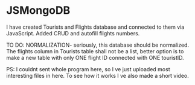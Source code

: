 # JSMongoDB
I have created Tourists and Flights database and connected to them via JavaScript. 
Added CRUD and autofill flights numbers.

TO DO:
NORMALIZATION- seriously, this database should be normalized. The flights column in Tourists table shall not be a list, better option is to make a new table with only ONE flight ID connected with ONE touristID.

PS: I couldnt sent whole program here, so I ve just uploaded most interesting files in here. To see how it works I ve also made a short video.
